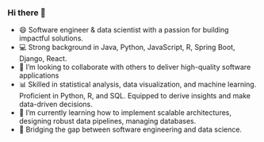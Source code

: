 ### Hi there 👋
- 😄 Software engineer & data scientist with a passion for building impactful solutions.
- 💻 Strong background in Java, Python, JavaScript, R, Spring Boot, Django, React.
- 👯 I’m looking to collaborate with others to deliver high-quality software applications
- 📊 Skilled in statistical analysis, data visualization, and machine learning. Proficient in Python, R, and SQL. Equipped to derive insights and make data-driven decisions.
- 🌱 I’m currently learning how to implement scalable architectures, designing robust data pipelines, managing databases.
- 🌟 Bridging the gap between software engineering and data science.

<!--
**Adejumok/Adejumok** is a ✨ _special_ ✨ repository because its `README.md` (this file) appears on your GitHub profile.

Here are some ideas to get you started:

- 😄 I'm a passionate software engineer and a quality-driven data scientist with a knack for building scalable and efficient solutions.
- 🔭 I’m currently working on ...
- 🌱 I’m currently learning ...
- 👯 I’m looking to collaborate on ...
- 🤔 I’m looking for help with ...
- 💬 Ask me about ...
- 📫 How to reach me: ...
- ⚡ Fun fact: ...
-->
